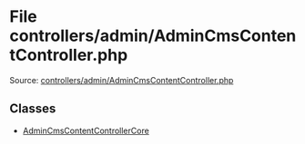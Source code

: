 File controllers/admin/AdminCmsContentController.php
=========

Source: [controllers/admin/AdminCmsContentController.php](https://github.com/PrestaShop/PrestaShop/blob/1.5.0.3/controllers/admin/AdminCmsContentController.php)


Classes
-------

* [AdminCmsContentControllerCore](class.AdminCmsContentControllerCore.md)

